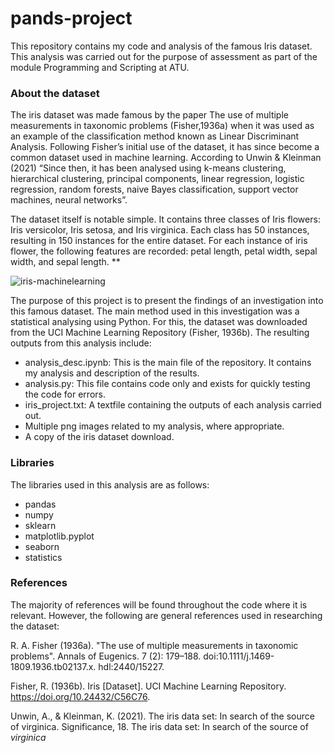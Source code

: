 # pands-project
This repository contains my code and analysis of the famous Iris dataset. This analysis was carried out for the purpose of assessment as part of the module Programming and Scripting at ATU.

### About the dataset
The iris dataset was made famous by the paper The use of multiple measurements in taxonomic problems (Fisher,1936a) when it was used as an example of the classification method known as Linear Discriminant Analysis. Following Fisher’s initial use of the dataset, it has since become a common dataset used in machine learning. According to Unwin & Kleinman (2021) “Since then, it has been analysed using k-means clustering, hierarchical clustering, principal components, linear regression, logistic regression, random forests, naive Bayes classification, support vector machines, neural networks”.

The dataset itself is notable simple. It contains three classes of Iris flowers: Iris versicolor, Iris setosa, and Iris virginica. Each class has 50 instances, resulting in 150 instances for the entire dataset. For each instance of iris flower, the following features are recorded: petal length, petal width, sepal width, and sepal length. **

![iris-machinelearning](https://github.com/user-attachments/assets/3620ebbc-ae87-465e-a9f8-969deca7628c)

The purpose of this project is to present the findings of an investigation into this famous dataset. The main method used in this investigation was a statistical analysing using Python. For this, the dataset was downloaded from the UCI Machine Learning Repository (Fisher, 1936b). The resulting outputs from this analysis include:

- analysis_desc.ipynb: This is the main file of the repository. It contains my analysis and description of the results.
- analysis.py: This file contains code only and exists for quickly testing the code for errors.
- iris_project.txt: A textfile containing the outputs of each analysis carried out.
- Multiple png images related to my analysis, where appropriate.
- A copy of the iris dataset download.
  
### Libraries
The libraries used in this analysis are as follows:

- pandas
- numpy
- sklearn
- matplotlib.pyplot
- seaborn
- statistics

### References
The majority of references will be found throughout the code where it is relevant. However, the following are general references used in researching the dataset:

R. A. Fisher (1936a). "The use of multiple measurements in taxonomic problems". Annals of Eugenics. 7 (2): 179–188. doi:10.1111/j.1469-1809.1936.tb02137.x. hdl:2440/15227.

Fisher, R. (1936b). Iris [Dataset]. UCI Machine Learning Repository. https://doi.org/10.24432/C56C76.

Unwin, A., & Kleinman, K. (2021). The iris data set: In search of the source of virginica. Significance, 18. The iris data set: In search of the source of <i>virginica</i>
